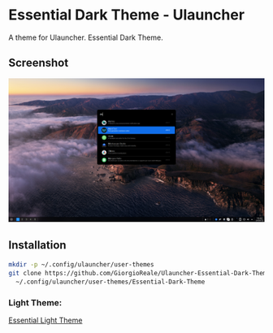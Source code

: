 # Essential Dark Theme - Ulauncher
A theme for Ulauncher. Essential Dark Theme.

## Screenshot
![](Screenshot_2022-04-24_19-03-05.png)

## Installation
```sh
mkdir -p ~/.config/ulauncher/user-themes
git clone https://github.com/GiorgioReale/Ulauncher-Essential-Dark-Theme.git \
  ~/.config/ulauncher/user-themes/Essential-Dark-Theme
```
### Light Theme:
[Essential Light Theme](https://github.com/GiorgioReale/Ulauncher-Essential-Light-Theme)
